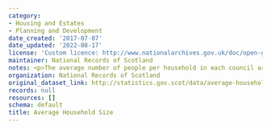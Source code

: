 ```yaml
---
category:
- Housing and Estates
- Planning and Development
date_created: '2017-07-07'
date_updated: '2022-08-17'
license: 'Custom licence: http://www.nationalarchives.gov.uk/doc/open-government-licence/version/3/'
maintainer: National Records of Scotland
notes: <p>The average number of people per household in each council area and in Scotland</p>
organization: National Records of Scotland
original_dataset_link: http://statistics.gov.scot/data/average-household-size
records: null
resources: []
schema: default
title: Average Household Size
---
```

